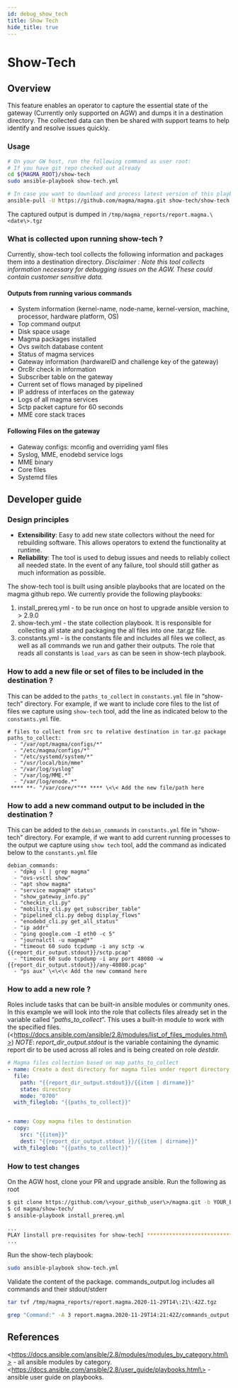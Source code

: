 ```yaml
---
id: debug_show_tech
title: Show Tech
hide_title: true
---
```


# Show-Tech

## Overview

This feature enables an operator to capture the essential state of the gateway (Currently only supported on AGW) and dumps it in a destination directory. The collected data can then be shared with support teams to help identify and resolve issues quickly.

### Usage

```bash
# On your GW host, run the following command as user root:
# If you have git repo checked out already
cd ${MAGMA_ROOT}/show-tech
sudo ansible-playbook show-tech.yml

# In case you want to download and process latest version of this playbook from Magma's master:
ansible-pull -U https://github.com/magma/magma.git show-tech/show-tech.yml -d /tmp/show-tech --purge
```

The captured output is dumped in `/tmp/magma_reports/report.magma.\<date\>.tgz`

### What is collected upon running show-tech ?

Currently, show-tech tool collects the following information and packages them into a destination directory.
*Disclaimer : Note this tool collects information necessary for debugging issues on the AGW. These could contain customer sensitive data.*

#### Outputs from running various commands

- System information  (kernel-name, node-name, kernel-version, machine, processor, hardware platform, OS)
- Top command output
- Disk space usage
- Magma packages installed
- Ovs switch database content
- Status of magma services
- Gateway information (hardwareID and challenge key of the gateway)
- Orc8r check in information
- Subscriber table on the gateway
- Current set of flows managed by pipelined
- IP address of interfaces on the gateway
- Logs of all magma services
- Sctp packet capture for 60 seconds
- MME core stack traces

#### Following Files on the gateway

- Gateway configs: mconfig and overriding yaml files
- Syslog, MME, enodebd service logs
- MME binary
- Core files
- Systemd files

## Developer guide

### Design principles

- **Extensibility**: Easy to add new state collectors without the need for rebuilding software. This allows operators to extend the functionality at runtime.
- **Reliability**: The tool is used to debug issues and needs to reliably collect all needed state. In the event of any failure, tool should still gather as much information as possible.

The show-tech tool is built using ansible playbooks that are located on the magma github repo. We currently provide the following playbooks:

1. install_prereq.yml - to be run once on host to upgrade ansible version to \> 2.9.0
2. show-tech.yml - the state collection playbook. It is responsible for collecting all state and packaging the all files into one .tar.gz file.
3. constants.yml - is the constants file and includes all files we collect, as well as all commands we run and gather their outputs. The role that reads all constants is `load_vars` as can be seen in show-tech playbook.

### How to add a new file or set of files to be included in the destination ?

This can be added to the `paths_to_collect` in `constants.yml` file in “show-tech” directory.
For example, if we want to include core files to the list of files we capture using `show-tech` tool, add the line as indicated below to the `constants.yml` file.

```text
# files to collect from src to relative destination in tar.gz package
paths_to_collect:
  - "/var/opt/magma/configs/*"
  - "/etc/magma/configs/*"
  - "/etc/systemd/system/*"
  - "/usr/local/bin/mme"
  - "/var/log/syslog"
  - "/var/log/MME.*"
  - "/var/log/enode.*"
 **** **- "/var/core/*"** **** \<\< Add the new file/path here
```

### How to add a new command output to be included in the destination ?

This can be added to the `debian_commands` in `constants.yml` file in “show-tech” directory.
For example, if we want to add current running processes to the output we capture using `show tech` tool, add the command as indicated below to the `constants.yml` file

```text
debian_commands:
  - "dpkg -l | grep magma"
  - "ovs-vsctl show"
  - "apt show magma"
  - "service magma@* status"
  - "show_gateway_info.py"
  - "checkin_cli.py"
  - "mobility_cli.py get_subscriber_table"
  - "pipelined_cli.py debug display_flows"
  - "enodebd_cli.py get_all_status"
  - "ip addr"
  - "ping google.com -I eth0 -c 5"
  - "journalctl -u magma@*"
  - "timeout 60 sudo tcpdump -i any sctp -w {{report_dir_output.stdout}}/sctp.pcap"
  - "timeout 60 sudo tcpdump -i any port 48080 -w {{report_dir_output.stdout}}/any-48080.pcap"
  - "ps aux" \<\<\< Add the new command here
```

### How to add a new role ?

Roles include tasks that can be built-in ansible modules or community ones. In this example we will look into the role that collects files already set in the variable called “*paths_to_collect*”. This uses a built-in module to work with the specified files. (\<https://docs.ansible.com/ansible/2.8/modules/list_of_files_modules.html\>)
*NOTE*: *report_dir_output.stdout* is the variable containing the dynamic report dir to be used across all roles and is being created on role *destdir.*

```yaml
# Magma files collection based on map paths_to_collect
- name: Create a dest directory for magma files under report directory
  file:
    path: "{{report_dir_output.stdout}}/{{item | dirname}}"
    state: directory
    mode: "0700"
  with_fileglob: "{{paths_to_collect}}"


- name: Copy magma files to destination
  copy:
    src: "{{item}}"
    dest: "{{report_dir_output.stdout }}/{{item | dirname}}"
  with_fileglob: "{{paths_to_collect}}"
```

### How to test changes

On the AGW host, clone your PR and upgrade ansible. Run the following as root

```bash
$ git clone https://github.com/\<your_github_user\>/magma.git -b YOUR_BRANCH
$ cd magma/show-tech/
$ ansible-playbook install_prereq.yml

...
PLAY [install pre-requisites for show-tech] ************************************
...
```

Run the show-tech playbook:

```bash
sudo ansible-playbook show-tech.yml
```

Validate the content of the package.
commands_output.log includes all commands and their stdout/stderr

```bash
tar tvf /tmp/magma_reports/report.magma.2020-11-29T14\:21\:42Z.tgz
```

```bash
grep "Command:" -A 3 report.magma.2020-11-29T14:21:42Z/commands_output.log
```

## References

\<https://docs.ansible.com/ansible/2.8/modules/modules_by_category.html\> - all ansible modules by category. \<https://docs.ansible.com/ansible/2.8/user_guide/playbooks.html\> - ansible user guide on playbooks.
